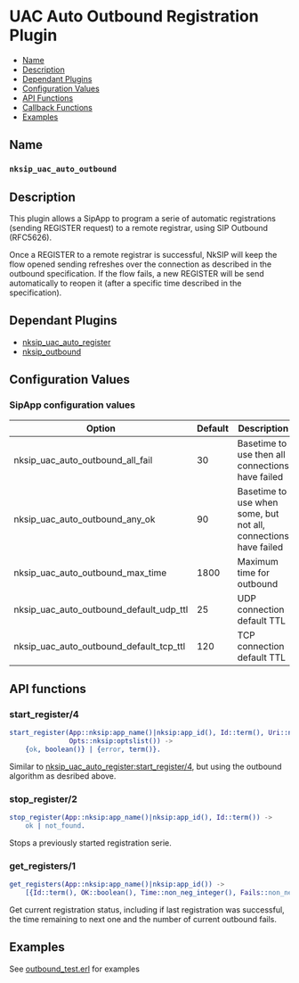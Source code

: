 # UAC Auto Outbound Registration Plugin

* [Name](#name)
* [Description](#description)
* [Dependant Plugins](#dependant-plugins)
* [Configuration Values](#configuration-values)
* [API Functions](#api-functions)
* [Callback Functions](#callback-functions)
* [Examples](#examples)


## Name
### `nksip_uac_auto_outbound`


## Description

This plugin allows a SipApp to program a serie of automatic registrations (sending REGISTER request) to a remote registrar, using SIP Outbound (RFC5626).

Once a REGISTER to a remote registrar is successful, NkSIP will keep the flow opened sending refreshes over the connection as described in the outbound specification. If the flow fails, a new REGISTER will be send automatically to reopen it (after a specific time described in the specification).


## Dependant Plugins

* [nksip_uac_auto_register](auto_register.md)
* [nksip_outbound](outbound.md)


## Configuration Values

### SipApp configuration values

Option|Default|Description
---|---|---
nksip_uac_auto_outbound_all_fail|30|Basetime to use then all connections have failed
nksip_uac_auto_outbound_any_ok|90|Basetime to use when some, but not all, connections have failed
nksip_uac_auto_outbound_max_time|1800|Maximum time for outbound
nksip_uac_auto_outbound_default_udp_ttl|25|UDP connection default TTL
nksip_uac_auto_outbound_default_tcp_ttl|120|TCP connection default TTL


## API functions

### start_register/4

```erlang
start_register(App::nksip:app_name()|nksip:app_id(), Id::term(), Uri::nksip:user_uri(),
			   Opts::nksip:optslist()) -> 
    {ok, boolean()} | {error, term()}.
```

Similar to [nksip_uac_auto_register:start_register/4](auto_register.md#start_register4), but using the outbound algorithm as desribed above.


### stop_register/2

```erlang
stop_register(App::nksip:app_name()|nksip:app_id(), Id::term()) -> 
    ok | not_found.
```

Stops a previously started registration serie.


### get_registers/1

```erlang
get_registers(App::nksip:app_name()|nksip:app_id()) -> 
    [{Id::term(), OK::boolean(), Time::non_neg_integer(), Fails::non_neg_integer}].
```
Get current registration status, including if last registration was successful, the time remaining to next one and the number of current outbound fails.
 


## Examples

See [outbound_test.erl](../../test/outbound_test.erl) for examples



